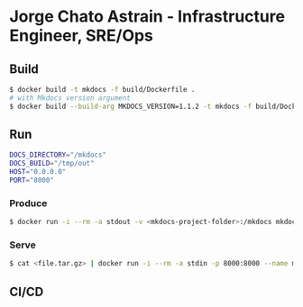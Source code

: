 # Jorge Chato Astrain - Infrastructure Engineer, SRE/Ops

## Build

```bash
$ docker build -t mkdocs -f build/Dockerfile .
# with Mkdocs version argument
$ docker build --build-arg MKDOCS_VERSION=1.1.2 -t mkdocs -f build/Dockerfile .
```

## Run

```bash
DOCS_DIRECTORY="/mkdocs"
DOCS_BUILD="/tmp/out"
HOST="0.0.0.0"
PORT="8000"
```

### Produce

```bash
$ docker run -i --rm -a stdout -v <mkdocs-project-folder>:/mkdocs mkdocs produce > /tmp/out-docker.tar.gz
```

### Serve

```bash
$ cat <file.tar.gz> | docker run -i --rm -a stdin -p 8000:8000 --name mkdocs mkdocs serve
```

## CI/CD
